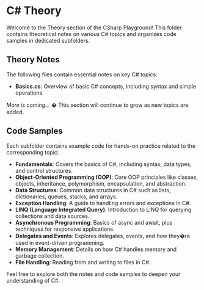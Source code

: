 # C# Theory

Welcome to the Theory section of the CSharp Playground! This folder contains theoretical notes on various C# topics and organizes code samples in dedicated subfolders.

## Theory Notes

The following files contain essential notes on key C# topics:

- **Basics.cs**: Overview of basic C# concepts, including syntax and simple operations.
<!--
- **DataTypes.txt**: Information on different data types in C# and how to use them.
- **ControlStructures.txt**: Explanation of control structures such as loops, conditionals, and more.
-->

*More is coming...* � This section will continue to grow as new topics are added.

## Code Samples

Each subfolder contains example code for hands-on practice related to the corresponding topic:

- **Fundamentals**: Covers the basics of C#, including syntax, data types, and control structures.
- **Object-Oriented Programming (OOP)**: Core OOP principles like classes, objects, inheritance, polymorphism, encapsulation, and abstraction.
- **Data Structures**: Common data structures in C# such as lists, dictionaries, queues, stacks, and arrays.
- **Exception Handling**: A guide to handling errors and exceptions in C#.
- **LINQ (Language Integrated Query)**: Introduction to LINQ for querying collections and data sources.
- **Asynchronous Programming**: Basics of async and await, plus techniques for responsive applications.
- **Delegates and Events**: Explores delegates, events, and how they�re used in event-driven programming.
- **Memory Management**: Details on how C# handles memory and garbage collection.
- **File Handling**: Reading from and writing to files in C#.

Feel free to explore both the notes and code samples to deepen your understanding of C#.

